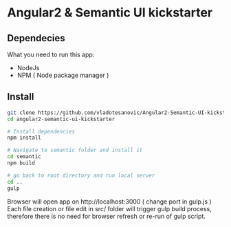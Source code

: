 # Angular2 & Semantic UI kickstarter

## Dependecies
What you need to run this app:
* NodeJs 
* NPM ( Node package manager )

## Install
```bash
git clone https://github.com/vladotesanovic/Angular2-Semantic-UI-kickstarter.git
cd angular2-semantic-ui-kickstarter

# Install dependencies
npm install

# Navigate to semantic folder and install it
cd semantic
npm build

# go back to root directory and run local server
cd ..
gulp
```

Browser will open app on http://localhost:3000 ( change port in gulp.js )
Each file creation or file edit in src/ folder will trigger gulp build process, therefore there is no need for browser refresh or re-run of gulp script.